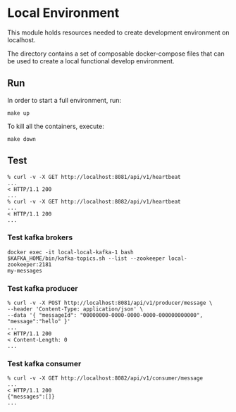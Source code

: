 # Local Environment

This module holds resources needed to create development environment
on localhost.

The directory contains a set of composable docker-compose files
that can be used to create a local functional develop environment.

## Run

In order to start a full environment, run:
```shell
make up
```

To kill all the containers, execute:
```shell
make down
```

## Test

```
% curl -v -X GET http://localhost:8081/api/v1/heartbeat   
...
< HTTP/1.1 200 
...
% curl -v -X GET http://localhost:8082/api/v1/heartbeat   
...
< HTTP/1.1 200 
...
```
### Test kafka brokers

```
docker exec -it local-local-kafka-1 bash 
$KAFKA_HOME/bin/kafka-topics.sh --list --zookeeper local-zookeeper:2181
my-messages
```

### Test kafka producer

```
% curl -v -X POST http://localhost:8081/api/v1/producer/message \
--header 'Content-Type: application/json' \
--data '{ "messageId": "00000000-0000-0000-0000-000000000000", "message":"hello" }'   
...
< HTTP/1.1 200 
< Content-Length: 0
...
```

### Test kafka consumer

```
% curl -v -X GET http://localhost:8082/api/v1/consumer/message   
...
< HTTP/1.1 200 
{"messages":[]}
...
```
